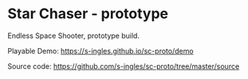 # Star Chaser - prototype
Endless Space Shooter, prototype build.

Playable Demo: https://s-ingles.github.io/sc-proto/demo

Source code: https://github.com/s-ingles/sc-proto/tree/master/source

